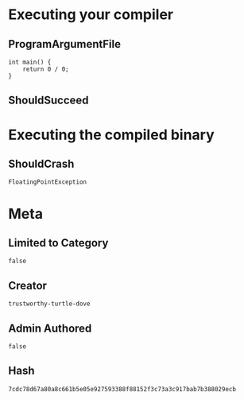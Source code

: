# Executing your compiler

## ProgramArgumentFile

```
int main() {
    return 0 / 0;
}
```

## ShouldSucceed

# Executing the compiled binary

## ShouldCrash

```
FloatingPointException
```

# Meta

## Limited to Category

```
false
```

## Creator

```
trustworthy-turtle-dove
```

## Admin Authored

```
false
```

## Hash

```
7cdc78d67a80a8c661b5e05e927593388f88152f3c73a3c917bab7b388029ecb
```

